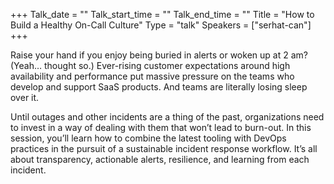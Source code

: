+++
Talk_date = ""
Talk_start_time = ""
Talk_end_time = ""
Title = "How to Build a Healthy On-Call Culture"
Type = "talk"
Speakers = ["serhat-can"]
+++

Raise your hand if you enjoy being buried in alerts or woken up at 2 am? (Yeah… thought so.) Ever-rising customer expectations around high availability and performance put massive pressure on the teams who develop and support SaaS products. And teams are literally losing sleep over it.

Until outages and other incidents are a thing of the past, organizations need to invest in a way of dealing with them that won’t lead to burn-out. In this session, you’ll learn how to combine the latest tooling with DevOps practices in the pursuit of a sustainable incident response workflow. It’s all about transparency, actionable alerts, resilience, and learning from each incident.
